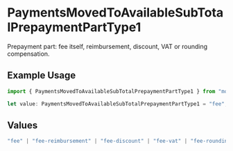 # PaymentsMovedToAvailableSubTotalPrepaymentPartType1

Prepayment part: fee itself, reimbursement, discount, VAT or rounding compensation.

## Example Usage

```typescript
import { PaymentsMovedToAvailableSubTotalPrepaymentPartType1 } from "mollie-api-typescript/models/operations";

let value: PaymentsMovedToAvailableSubTotalPrepaymentPartType1 = "fee";
```

## Values

```typescript
"fee" | "fee-reimbursement" | "fee-discount" | "fee-vat" | "fee-rounding-compensation"
```